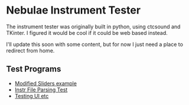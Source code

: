 # Nebulae Instrument Tester

The instrument tester was originally built in python, using ctcsound and TKinter. I figured it would be cool if it could be web based instead.

I'll update this soon with some content, but for now I just need a place to redirect from home.

## Test Programs

- [Modified Sliders example](instr_tester/test.html)
- [Instr File Parsing Test](instr_tester/instr_parser_test.html)
- [Testing UI etc](instr_tester/ui_test.html)
